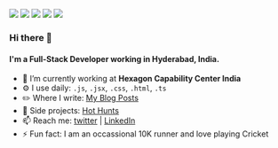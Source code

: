 [<img src="https://img.shields.io/badge/twitter-%231DA1F2.svg?&style=for-the-badge&logo=twitter&logoColor=white" />](https://twitter.com/cnuis2cool) [<img src="https://img.shields.io/badge/medium-%2312100E.svg?&style=for-the-badge&logo=medium&logoColor=white" />](https://medium.com/@cnuis2cool)  [<img src ="https://img.shields.io/badge/Hashnode-Dev-Orange.svg?&style=for-the-badge&logo=&logoColor=white%22">](https://spanugan.hashnode.dev/) [<img src="https://img.shields.io/badge/linkedin-%230077B5.svg?&style=for-the-badge&logo=linkedin&logoColor=white" />](https://www.linkedin.com/in/cnuis2cool/) [<img src ="https://img.shields.io/badge/portfolio-web-%23.svg?&style=for-the-badge&logo=&logoColor=white%22">](https://cnuis2cool.github.io/) 

### Hi there 👋

#### I'm a Full-Stack Developer working in Hyderabad, India.

- 🔭 I’m currently working at **Hexagon Capability Center India**
- ⚙️ I use daily: `.js`, `.jsx`, `.css`, `.html`, `.ts`
- ✏️ Where I write: [My Blog Posts](https://spanugan.hashnode.dev/)
- 💚 Side projects: [Hot Hunts](https://hothunts.vercel.app/)
- 📫 Reach me: [twitter](https://twitter.com/cnuis2cool) | [LinkedIn](https://www.linkedin.com/in/cnuis2cool)
- ⚡ Fun fact: I am an occassional 10K runner and love playing Cricket
